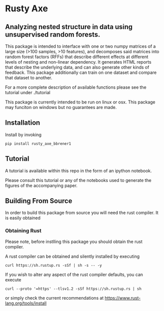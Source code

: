 # Rusty Axe

## Analyzing nested structure in data using unsupervised random forests.

This package is intended to interface with one or two numpy matrices of a large size (>100 samples, >10 features), and decomposes said matrices into random forest factors (RFFs) that describe different effects at different levels of nesting and non-linear dependency. It generates HTML reports that describe the underlying data, and can also generate other kinds of feedback. This package additionally can train on one dataset and compare that dataset to another. 

For a more complete description of available functions please see the tutorial under ./tutorial

This package is currently intended to be run on linux or osx. This package may funciton on windows but no guarantees are made. 

## Installation

Install by invoking 

`pip install rusty_axe_bbrener1`

## Tutorial

A tutorial is available within this repo in the form of an ipython notebook. 

Please consult this tutorial or any of the notebooks used to generate the figures of the accompanying paper. 

## Building From Source 

In order to build this package from source you will need the rust compiler. It is easily obtained

### Obtaining Rust

Please note, before instlling this package you should obtain the rust compiler. 

A rust compiler can be obtained and silently installed by executing 

`curl https://sh.rustup.rs -sSf | sh -s -- -y`

If you wish to alter any aspect of the rust compiler defaults, you can execute 

`curl --proto '=https' --tlsv1.2 -sSf https://sh.rustup.rs | sh`

or simply check the current recommendations at https://www.rust-lang.org/tools/install

